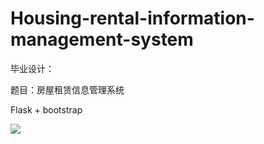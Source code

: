# Housing-rental-information-management-system
毕业设计：

题目：房屋租赁信息管理系统

Flask + bootstrap

![](https://github.com/mr-betterman/Graduation_design/tree/master/Screenshot/index.png)
